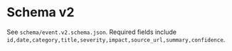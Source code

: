 # Schema v2
See `schema/event.v2.schema.json`. Required fields include `id,date,category,title,severity,impact,source_url,summary,confidence`.
